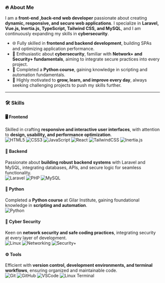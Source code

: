 ### 🔥 About Me

I am a **front-end ,back-end web developer** passionate about creating **dynamic, responsive, and secure web applications**. I specialize in **Laravel, Vue.js, Inertia.js, TypeScript, Tailwind CSS, and MySQL**, and I am continuously expanding my skills in **cybersecurity**.  

- 🌐 Fully skilled in **frontend and backend development**, building SPAs and optimizing application performance.  
- 🔐 Enthusiastic about **cybersecurity**, familiar with **Network+ and Security+ fundamentals**, aiming to integrate secure practices into every project.  
- 🐍 Completed a **Python course**, gaining knowledge in scripting and automation fundamentals.  
- 🚀 Highly motivated to **grow, learn, and improve every day**, always seeking challenging projects to push my skills further.  

---

### 🛠 Skills

#### 🖥️ Frontend
Skilled in crafting **responsive and interactive user interfaces**, with attention to **design, usability, and performance optimization**.  
![HTML5](https://img.shields.io/badge/HTML5-E34F26?logo=html5&logoColor=fff&style=for-the-badge)
![CSS3](https://img.shields.io/badge/CSS3-1572B6?logo=css3&logoColor=fff&style=for-the-badge)
![JavaScript](https://img.shields.io/badge/JavaScript-F7DF1E?logo=javascript&logoColor=000&style=for-the-badge)
![React](https://img.shields.io/badge/React-61DAFB?logo=react&logoColor=000&style=for-the-badge)
![TailwindCSS](https://img.shields.io/badge/TailwindCSS-06B6D4?logo=tailwindcss&logoColor=fff&style=for-the-badge)
![Inertia.js](https://img.shields.io/badge/Inertia.js-000000?style=for-the-badge)

#### 🔧 Backend
Passionate about **building robust backend systems** with Laravel and MySQL, integrating databases, APIs, and secure logic for seamless functionality.  
![Laravel](https://img.shields.io/badge/Laravel-F05032?logo=laravel&logoColor=fff&style=for-the-badge)
![PHP](https://img.shields.io/badge/PHP-777BB4?logo=php&logoColor=fff&style=for-the-badge)
![MySQL](https://img.shields.io/badge/MySQL-4479A1?logo=mysql&logoColor=fff&style=for-the-badge)

#### 🐍 Python
Completed a **Python course** at Gilar Institute, gaining foundational knowledge in **scripting and automation**.  
![Python](https://img.shields.io/badge/Python-3776AB?logo=python&logoColor=fff&style=for-the-badge)

#### 🔐 Cyber Security
Keen on **network security and safe coding practices**, integrating security at every layer of development.  
![Linux](https://img.shields.io/badge/Linux-FCC624?logo=linux&logoColor=000&style=for-the-badge)
![Networking](https://img.shields.io/badge/Networking-007ACC?style=for-the-badge)
![Security+](https://img.shields.io/badge/Security+-orange?style=for-the-badge)

#### ⚙️ Tools
Efficient with **version control, development environments, and terminal workflows**, ensuring organized and maintainable code.  
![Git](https://img.shields.io/badge/Git-F05032?logo=git&logoColor=fff&style=for-the-badge)
![GitHub](https://img.shields.io/badge/GitHub-181717?logo=github&logoColor=fff&style=for-the-badge)
![VSCode](https://img.shields.io/badge/VSCode-007ACC?logo=visual-studio-code&logoColor=fff&style=for-the-badge)
![Linux Terminal](https://img.shields.io/badge/Linux%20Terminal-000000?style=for-the-badge&logo=gnubash&logoColor=white)
